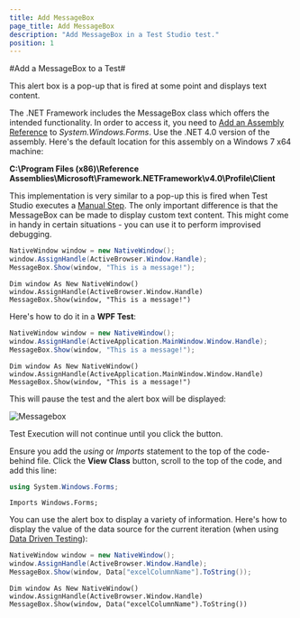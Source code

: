 ```yaml
---
title: Add MessageBox
page_title: Add MessageBox
description: "Add MessageBox in a Test Studio test."
position: 1
---
```

#Add a MessageBox to a Test#

This alert box is a pop-up that is fired at some point and displays text content.

The .NET Framework includes the MessageBox class which offers the intended functionality. In order to access it, you need to <a href="/advanced-topics/coded-steps/add-assembly-reference" target="_blank">Add an Assembly Reference</a> to *System.Windows.Forms*. Use the .NET 4.0 version of the assembly. Here's the default location for this assembly on a Windows 7 x64 machine:

**C:\Program Files (x86)\Reference Assemblies\Microsoft\Framework\.NETFramework\v4.0\Profile\Client**

This implementation is very similar to a pop-up this is fired when Test Studio executes a <a href="/features/custom-steps/manual-step" target="_blank">Manual Step</a>. The only important difference is that the MessageBox can be made to display custom text content. This might come in handy in certain situations - you can use it to perform improvised debugging.

```C#
NativeWindow window = new NativeWindow();
window.AssignHandle(ActiveBrowser.Window.Handle);
MessageBox.Show(window, "This is a message!");
```
```VB
Dim window As New NativeWindow()
window.AssignHandle(ActiveBrowser.Window.Handle)
MessageBox.Show(window, "This is a message!")
```

Here's how to do it in a **WPF Test**:


```C#
NativeWindow window = new NativeWindow();
window.AssignHandle(ActiveApplication.MainWindow.Window.Handle);
MessageBox.Show(window, "This is a message!");
```
```VB
Dim window As New NativeWindow()
window.AssignHandle(ActiveApplication.MainWindow.Window.Handle)
MessageBox.Show(window, "This is a message!")
```


This will pause the test and the alert box will be displayed:

![Messagebox][1]

Test Execution will not continue until you click the button.
 
Ensure you add the *using* or *Imports* statement to the top of the code-behind file. Click the **View Class** button, scroll to the top of the code, and add this line:

```C#
using System.Windows.Forms;
```
```VB
Imports Windows.Forms;
```

You can use the alert box to display a variety of information. Here's how to display the value of the data source for the current iteration (when using <a href="/features/data-driven-testing/Overview" target="_blank">Data Driven Testing</a>):

```C#
NativeWindow window = new NativeWindow();
window.AssignHandle(ActiveBrowser.Window.Handle);
MessageBox.Show(window, Data["excelColumnName"].ToString());
```
```VB
Dim window As New NativeWindow()
window.AssignHandle(ActiveBrowser.Window.Handle)
MessageBox.Show(window, Data("excelColumnName").ToString())
```

[1]: /img/advanced-topics/coded-samples/general/add-message-box/fig1.png
